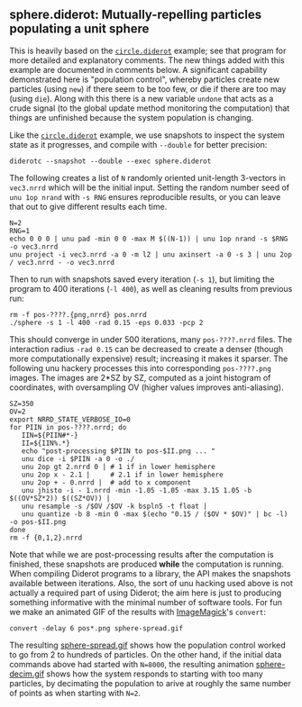 ## sphere.diderot: Mutually-repelling particles populating a unit sphere

This is heavily based on the [`circle.diderot`](../circle) example; see that
program for more detailed and explanatory comments. The new things added with
this example are documented in comments below. A significant capability
demonstrated here is "population control", whereby particles create new
particles (using `new`) if there seem to be too few, or die if there are too
may (using `die`).  Along with this there is a new variable `undone` that acts
as a crude signal (to the global update method monitoring the computation)
that things are unfinished because the system population is changing.

Like the [`circle.diderot`](../circle) example, we use snapshots to inspect
the system state as it progresses, and compile with `--double` for better
precision:

	diderotc --snapshot --double --exec sphere.diderot

The following creates a list of `N` randomly oriented unit-length 3-vectors in
`vec3.nrrd` which will be the initial input.  Setting the random number seed
of `unu 1op nrand` with `-s RNG` ensures reproducible results, or you can
leave that out to give different results each time.

	N=2
	RNG=1
	echo 0 0 0 | unu pad -min 0 0 -max M $((N-1)) | unu 1op nrand -s $RNG -o vec3.nrrd
	unu project -i vec3.nrrd -a 0 -m l2 | unu axinsert -a 0 -s 3 | unu 2op / vec3.nrrd - -o vec3.nrrd

Then to run with snapshots saved every iteration (`-s 1`), but limiting the program
to 400 iterations (`-l 400`), as well as cleaning results from previous run:

	rm -f pos-????.{png,nrrd} pos.nrrd
	./sphere -s 1 -l 400 -rad 0.15 -eps 0.033 -pcp 2

This should converge in under 500 iterations, many `pos-????.nrrd` files.
The interaction radius `-rad 0.15` can be decreased to create a denser
(though more computationally expensive) result; increasing it makes it sparser.
The following unu hackery processes this into corresponding `pos-????.png` images.
The images are 2*SZ by SZ, computed as a joint histogram of coordinates,
with oversampling OV (higher values improves anti-aliasing).

	SZ=350
	OV=2
	export NRRD_STATE_VERBOSE_IO=0
	for PIIN in pos-????.nrrd; do
	   IIN=${PIIN#*-}
	   II=${IIN%.*}
	   echo "post-processing $PIIN to pos-$II.png ... "
	   unu dice -i $PIIN -a 0 -o ./
	   unu 2op gt 2.nrrd 0 | # 1 if in lower hemisphere
	   unu 2op x - 2.1 |     # 2.1 if in lower hemisphere
	   unu 2op + - 0.nrrd |  # add to x component
	   unu jhisto -i - 1.nrrd -min -1.05 -1.05 -max 3.15 1.05 -b $((OV*SZ*2)) $((SZ*OV)) |
	   unu resample -s /$OV /$OV -k bspln5 -t float |
	   unu quantize -b 8 -min 0 -max $(echo "0.15 / ($OV * $OV)" | bc -l) -o pos-$II.png
	done
	rm -f {0,1,2}.nrrd

Note that while we are post-processing results after the computation is
finished, these snapshots are produced **while** the computation is
running. When compiling Diderot programs to a library, the API makes the
snapshots available between iterations. Also, the sort of unu hacking used
above is not actually a required part of using Diderot; the aim here is just
to producing something informative with the minimal number of software tools.
For fun we make an animated GIF of the results with [ImageMagick](http://www.imagemagick.org)'s `convert`:

	convert -delay 6 pos*.png sphere-spread.gif

The resulting [sphere-spread.gif](sphere-spread.gif) shows how the population
control worked to go from 2 to hundreds of particles.  On the other hand, if
the initial data commands above had started with `N=8000`, the resulting
animation [sphere-decim.gif](sphere-decim.gif) shows how the system responds
to starting with too many particles, by decimating the population to arive at
roughly the same number of points as when starting with `N=2`.
